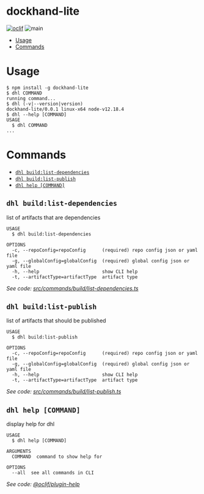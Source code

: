 dockhand-lite
=============



[![oclif](https://img.shields.io/badge/cli-oclif-brightgreen.svg)](https://oclif.io)
![main](https://github.com/boxboat/dockhand-lite/workflows/main/badge.svg)

<!-- toc -->
* [Usage](#usage)
* [Commands](#commands)
<!-- tocstop -->
# Usage
<!-- usage -->
```sh-session
$ npm install -g dockhand-lite
$ dhl COMMAND
running command...
$ dhl (-v|--version|version)
dockhand-lite/0.0.1 linux-x64 node-v12.18.4
$ dhl --help [COMMAND]
USAGE
  $ dhl COMMAND
...
```
<!-- usagestop -->
# Commands
<!-- commands -->
* [`dhl build:list-dependencies`](#dhl-buildlist-dependencies)
* [`dhl build:list-publish`](#dhl-buildlist-publish)
* [`dhl help [COMMAND]`](#dhl-help-command)

## `dhl build:list-dependencies`

list of artifacts that are dependencies

```
USAGE
  $ dhl build:list-dependencies

OPTIONS
  -c, --repoConfig=repoConfig      (required) repo config json or yaml file
  -g, --globalConfig=globalConfig  (required) global config json or yaml file
  -h, --help                       show CLI help
  -t, --artifactType=artifactType  artifact type
```

_See code: [src/commands/build/list-dependencies.ts](https://github.com/boxboat/dockhand-lite/blob/v0.0.1/src/commands/build/list-dependencies.ts)_

## `dhl build:list-publish`

list of artifacts that should be published

```
USAGE
  $ dhl build:list-publish

OPTIONS
  -c, --repoConfig=repoConfig      (required) repo config json or yaml file
  -g, --globalConfig=globalConfig  (required) global config json or yaml file
  -h, --help                       show CLI help
  -t, --artifactType=artifactType  artifact type
```

_See code: [src/commands/build/list-publish.ts](https://github.com/boxboat/dockhand-lite/blob/v0.0.1/src/commands/build/list-publish.ts)_

## `dhl help [COMMAND]`

display help for dhl

```
USAGE
  $ dhl help [COMMAND]

ARGUMENTS
  COMMAND  command to show help for

OPTIONS
  --all  see all commands in CLI
```

_See code: [@oclif/plugin-help](https://github.com/oclif/plugin-help/blob/v3.2.0/src/commands/help.ts)_
<!-- commandsstop -->
